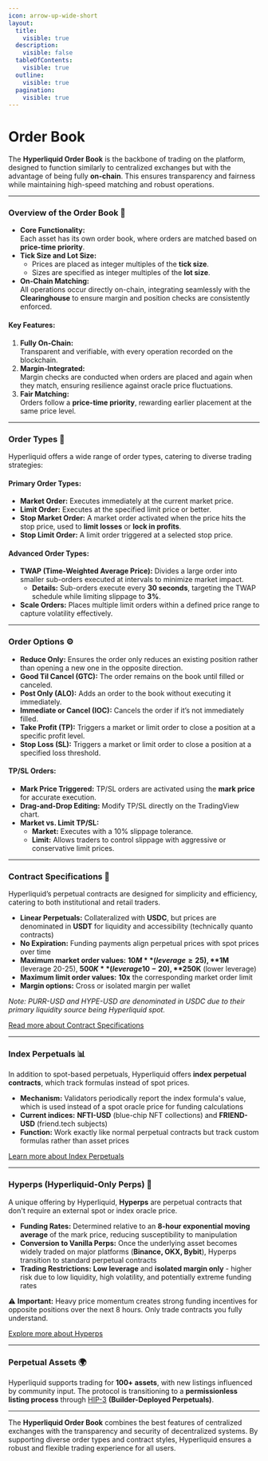 ```yaml
---
icon: arrow-up-wide-short
layout:
  title:
    visible: true
  description:
    visible: false
  tableOfContents:
    visible: true
  outline:
    visible: true
  pagination:
    visible: true
---
```


# Order Book

The **Hyperliquid Order Book** is the backbone of trading on the platform, designed to function similarly to centralized exchanges but with the advantage of being fully **on-chain**. This ensures transparency and fairness while maintaining high-speed matching and robust operations.

***

### **Overview of the Order Book** 📘

* **Core Functionality:**\
  Each asset has its own order book, where orders are matched based on **price-time priority**.
* **Tick Size and Lot Size:**
  * Prices are placed as integer multiples of the **tick size**.
  * Sizes are specified as integer multiples of the **lot size**.
* **On-Chain Matching:**\
  All operations occur directly on-chain, integrating seamlessly with the **Clearinghouse** to ensure margin and position checks are consistently enforced.

#### **Key Features**:

1. **Fully On-Chain:**\
   Transparent and verifiable, with every operation recorded on the blockchain.
2. **Margin-Integrated:**\
   Margin checks are conducted when orders are placed and again when they match, ensuring resilience against oracle price fluctuations.
3. **Fair Matching:**\
   Orders follow a **price-time priority**, rewarding earlier placement at the same price level.

***

### **Order Types** 🛒

Hyperliquid offers a wide range of order types, catering to diverse trading strategies:

#### **Primary Order Types**:

* **Market Order:** Executes immediately at the current market price.
* **Limit Order:** Executes at the specified limit price or better.
* **Stop Market Order:** A market order activated when the price hits the stop price, used to **limit losses** or **lock in profits**.
* **Stop Limit Order:** A limit order triggered at a selected stop price.

#### **Advanced Order Types**:

* **TWAP (Time-Weighted Average Price):** Divides a large order into smaller sub-orders executed at intervals to minimize market impact.
  * **Details:** Sub-orders execute every **30 seconds**, targeting the TWAP schedule while limiting slippage to **3%**.
* **Scale Orders:** Places multiple limit orders within a defined price range to capture volatility effectively.

***

### **Order Options** ⚙️

* **Reduce Only:** Ensures the order only reduces an existing position rather than opening a new one in the opposite direction.
* **Good Til Cancel (GTC):** The order remains on the book until filled or canceled.
* **Post Only (ALO):** Adds an order to the book without executing it immediately.
* **Immediate or Cancel (IOC):** Cancels the order if it’s not immediately filled.
* **Take Profit (TP):** Triggers a market or limit order to close a position at a specific profit level.
* **Stop Loss (SL):** Triggers a market or limit order to close a position at a specified loss threshold.

#### **TP/SL Orders**:

* **Mark Price Triggered:** TP/SL orders are activated using the **mark price** for accurate execution.
* **Drag-and-Drop Editing:** Modify TP/SL directly on the TradingView chart.
* **Market vs. Limit TP/SL:**
  * **Market:** Executes with a 10% slippage tolerance.
  * **Limit:** Allows traders to control slippage with aggressive or conservative limit prices.

***

### **Contract Specifications** 📝

Hyperliquid’s perpetual contracts are designed for simplicity and efficiency, catering to both institutional and retail traders.

* **Linear Perpetuals:** Collateralized with **USDC**, but prices are denominated in **USDT** for liquidity and accessibility (technically quanto contracts)
* **No Expiration:** Funding payments align perpetual prices with spot prices over time
* **Maximum market order values:** **$10M** (leverage ≥25), **$1M** (leverage 20-25), **$500K** (leverage 10-20), **$250K** (lower leverage)
* **Maximum limit order values:** **10x** the corresponding market order limit
* **Margin options:** Cross or isolated margin per wallet

_Note: PURR-USD and HYPE-USD are denominated in USDC due to their primary liquidity source being Hyperliquid spot._

[Read more about Contract Specifications](https://hyperliquid.gitbook.io/hyperliquid-docs/trading/contract-specifications)

***

### **Index Perpetuals** 📊

In addition to spot-based perpetuals, Hyperliquid offers **index perpetual contracts**, which track formulas instead of spot prices.

* **Mechanism:** Validators periodically report the index formula's value, which is used instead of a spot oracle price for funding calculations
* **Current indices:** **NFTI-USD** (blue-chip NFT collections) and **FRIEND-USD** (friend.tech subjects)
* **Function:** Work exactly like normal perpetual contracts but track custom formulas rather than asset prices

[Learn more about Index Perpetuals](https://hyperliquid.gitbook.io/hyperliquid-docs/trading/index-perpetual-contracts)

***

### **Hyperps (Hyperliquid-Only Perps)** 🚀

A unique offering by Hyperliquid, **Hyperps** are perpetual contracts that don't require an external spot or index oracle price.

* **Funding Rates:** Determined relative to an **8-hour exponential moving average** of the mark price, reducing susceptibility to manipulation
* **Conversion to Vanilla Perps:** Once the underlying asset becomes widely traded on major platforms (**Binance, OKX, Bybit**), Hyperps transition to standard perpetual contracts
* **Trading Restrictions:** **Low leverage** and **isolated margin only** - higher risk due to low liquidity, high volatility, and potentially extreme funding rates

⚠️ **Important:** Heavy price momentum creates strong funding incentives for opposite positions over the next 8 hours. Only trade contracts you fully understand.

[Explore more about Hyperps](https://hyperliquid.gitbook.io/hyperliquid-docs/trading/hyperps)

***

### **Perpetual Assets** 🌍

Hyperliquid supports trading for **100+ assets**, with new listings influenced by community input. The protocol is transitioning to a **permissionless listing process** through [HIP-3](../hips/perp-deployments-hip-3.md) **(Builder-Deployed Perpetuals)**.

***

The **Hyperliquid Order Book** combines the best features of centralized exchanges with the transparency and security of decentralized systems. By supporting diverse order types and contract styles, Hyperliquid ensures a robust and flexible trading experience for all users.
